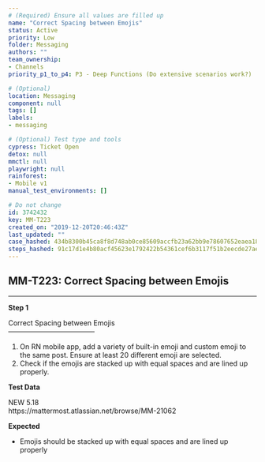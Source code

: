```yaml
---
# (Required) Ensure all values are filled up
name: "Correct Spacing between Emojis"
status: Active
priority: Low
folder: Messaging
authors: ""
team_ownership: 
- Channels
priority_p1_to_p4: P3 - Deep Functions (Do extensive scenarios work?)

# (Optional)
location: Messaging
component: null
tags: []
labels: 
- messaging

# (Optional) Test type and tools
cypress: Ticket Open
detox: null
mmctl: null
playwright: null
rainforest: 
- Mobile v1
manual_test_environments: []

# Do not change
id: 3742432
key: MM-T223
created_on: "2019-12-20T20:46:43Z"
last_updated: ""
case_hashed: 434b8300b45ca8f8d748ab0ce85609accfb23a62bb9e78607652eaea184e65acaae0e8693cabe3883872aff1493f257e
steps_hashed: 91c17d1e4b80acf45623e1792422b54361cef6b3117f51b2eecde27aebf0d4af937d4030b870e67286fd9296d8588d87
---
```


<!-- (Auto-generated) Based on frontmatter's "key" and "name" -->

## MM-T223: Correct Spacing between Emojis

---

**Step 1**

Correct Spacing between Emojis\
–––––––––––––––––––––––––

1. On RN mobile app, add a variety of built-in emoji and custom emoji to the same post. Ensure at least 20 different emoji are selected.
2. Check if the emojis are stacked up with equal spaces and are lined up properly.

**Test Data**

NEW 5.18\
https\://mattermost.atlassian.net/browse/MM-21062

**Expected**

- Emojis should be stacked up with equal spaces and are lined up properly

